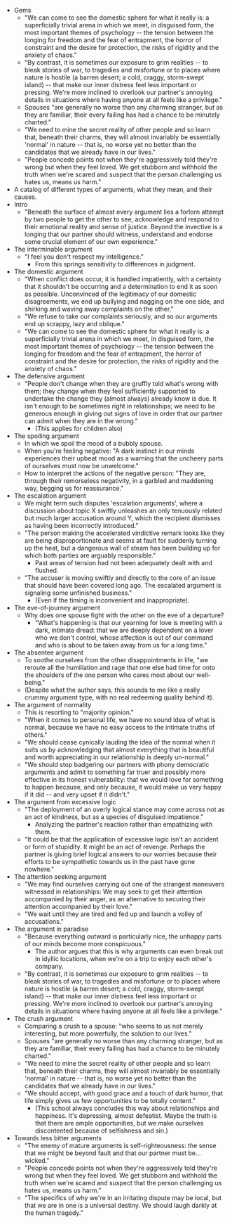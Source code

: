 * Gems
  * "We can come to see the domestic sphere for what it really is: a superficially trivial arena in
    which we meet, in disguised form, the most important themes of psychology -- the tension between
    the longing for freedom and the fear of entrapment, the horror of constraint and the desire for
    protection, the risks of rigidity and the anxiety of chaos."
  * "By contrast, it is sometimes our exposure to grim realities -- to bleak stories of war, to
    tragedies and misfortune or to places where nature is hostile (a barren desert; a cold, craggy,
    storm-swept island) -- that make our inner distress feel less important or pressing. We're more
    inclined to overlook our partner's annoying details in situations where having anyone at all
    feels like a privilege."
  * Spouses "are generally no worse than any charming stranger, but as they are familiar, their
    every failing has had a chance to be minutely charted."
  * "We need to mine the secret reality of other people and so learn that, beneath their charms,
    they will almost invariably be essentially 'normal' in nature -- that is, no worse yet no better
    than the candidates that we already have in our lives."
  * "People concede points not when they're aggressively told they're wrong but when they feel
    loved. We get stubborn and withhold the truth when we're scared and suspect that the person
    challenging us hates us, means us harm."
* A catalog of different types of arguments, what they mean, and their causes.
* Intro
  * "Beneath the surface of almost every argument lies a forlorn attempt by two people to get the
    other to see, acknowledge and respond to their emotional reality and sense of justice. Beyond
    the invective is a longing that our partner should witness, understand and endorse some crucial
    element of our own experience."
* The interminable argument
  * "I feel you don't respect my intelligence."
    * From this springs sensitivity to differences in judgment.
* The domestic argument
  * "When conflict does occur, it is handled impatiently, with a certainty that it shouldn't be
    occurring and a determination to end it as soon as possible. Unconvinced of the legitimacy of
    our domestic disagreements, we end up bullying and nagging on the one side, and shirking and
    waving away complaints on the other."
  * "We refuse to take our complaints seriously, and so our arguments end up scrappy, lazy and
    oblique."
  * "We can come to see the domestic sphere for what it really is: a superficially trivial arena in
    which we meet, in disguised form, the most important themes of psychology -- the tension between
    the longing for freedom and the fear of entrapment, the horror of constraint and the desire for
    protection, the risks of rigidity and the anxiety of chaos."
* The defensive argument
  * "People don't change when they are gruffly told what's wrong with them; they change when they
    feel sufficiently supported to undertake the change they (almost always) already know is due. It
    isn't enough to be sometimes right in relationships; we need to be generous enough in giving out
    signs of love in order that our partner can admit when they are in the wrong."
    * (This applies for children also)
* The spoiling argument
  * In which we spoil the mood of a bubbly spouse.
  * When you're feeling negative: "A dark instinct in our minds experiences their upbeat mood as a
    warning that the uncheery parts of ourselves must now be unwelcome."
  * How to interpret the actions of the negative person: "They are, through their remorseless
    negativity, in a garbled and maddening way, begging us for reassurance."
* The escalation argument
  * We might term such disputes 'escalation arguments', where a discussion about topic X swiftly
    unleashes an only tenuously related but much larger accusation around Y, which the recipient
    dismisses as having been incorrectly introduced."
  * "The person making the accelerated vindictive remark looks like they are being disproportionate
    and seems at fault for suddenly turning up the heat, but a dangerous wall of steam has been
    building up for which both parties are arguably responsible."
    * Past areas of tension had not been adequately dealt with and flushed.
  * "The accuser is moving swiftly and directly to the core of an issue that should have been
    covered long ago. The escalated argument is signaling some unfinished business."
    * (Even if the timing is inconvenient and inappropriate).
* The eve-of-journey argument
  * Why does one spouse fight with the other on the eve of a departure?
    * "What's happening is that our yearning for love is meeting with a dark, intimate dread: that
      we are deeply dependent on a lover who we don't control, whose affection is out of our command
      and who is about to be taken away from us for a long time."
* The absentee argument
  * To soothe ourselves from the other disappointments in life, "we reroute all the humiliation and
    rage that one else had time for onto the shoulders of the one person who cares most about our
    well-being."
  * (Despite what the author says, this sounds to me like a really crummy argument type, with no
    real redeeming quality behind it).
* The argument of normality
  * This is resorting to "majority opinion."
  * "When it comes to personal life, we have no sound idea of what is normal, because we have no
    easy access to the intimate truths of others."
  * "We should cease cynically lauding the idea of the normal when it suits us by acknowledging that
    almost everything that is beautiful and worth appreciating in our relationship is deeply
    un-normal."
  * "We should stop badgering our partners with phony democratic arguments and admit to something
    far truer and possibly more effective in its honest vulnerability: that we would love for
    something to happen because, and only because, it would make us very happy if it did -- and very
    upset if it didn't."
* The argument from excessive logic
  * "The deployment of an overly logical stance may come across not as an act of kindness, but as a
    species of disguised impatience."
    * Analyzing the partner's reaction rather than empathizing with them.
  * "It could be that the application of excessive logic isn't an accident or form of stupidity. It
    might be an act of revenge. Perhaps the partner is giving brief logical answers to our worries
    because their efforts to be sympathetic towards us in the past have gone nowhere."
* The attention seeking argument
  * "We may find ourselves carrying out one of the strangest maneuvers witnessed in relationships:
    We may seek to get their attention accompanied by their anger, as an alternative to securing
    their attention accompanied by their love."
  * "We wait until they are tired and fed up and launch a volley of accusations."
* The argument in paradise
  * "Because everything outward is particularly nice, the unhappy parts of our minds become more
    conspicuous."
    * The author argues that this is why arguments can even break out in idyllic locations, when
      we're on a trip to enjoy each other's company.
  * "By contrast, it is sometimes our exposure to grim realities -- to bleak stories of war, to
    tragedies and misfortune or to places where nature is hostile (a barren desert; a cold, craggy,
    storm-swept island) -- that make our inner distress feel less important or pressing. We're more
    inclined to overlook our partner's annoying details in situations where having anyone at all
    feels like a privilege."
* The crush argument
  * Comparing a crush to a spouse: "who seems to us not merely interesting, but more powerfully, the
    solution to our lives."
  * Spouses "are generally no worse than any charming stranger, but as they are familiar, their
    every failing has had a chance to be minutely charted."
  * "We need to mine the secret reality of other people and so learn that, beneath their charms,
    they will almost invariably be essentially 'normal' in nature -- that is, no worse yet no better
    than the candidates that we already have in our lives."
  * "We should accept, with good grace and a touch of dark humor, that life simply gives us few
    opportunities to be totally content."
    * (This school always concludes this way about relationships and happiness. It's depressing,
      almost defeatist. Maybe the truth is that there are ample opportunities, but we make ourselves
      discontented because of selfishness and sin.)
* Towards less bitter arguments
  * "The enemy of mature arguments is self-righteousness: the sense that we might be beyond fault
    and that our partner must be... wicked."
  * "People concede points not when they're aggressively told they're wrong but when they feel
    loved. We get stubborn and withhold the truth when we're scared and suspect that the person
    challenging us hates us, means us harm."
  * "The specifics of why we're in an irritating dispute may be local, but that we are in one is a
    universal destiny. We should laugh darkly at the human tragedy."
